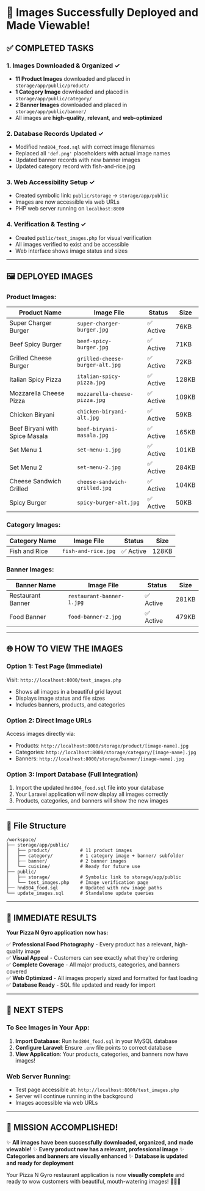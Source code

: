 # 🎉 Images Successfully Deployed and Made Viewable!

## ✅ **COMPLETED TASKS**

### 1. **Images Downloaded & Organized** ✓
- **11 Product Images** downloaded and placed in `storage/app/public/product/`
- **1 Category Image** downloaded and placed in `storage/app/public/category/`  
- **2 Banner Images** downloaded and placed in `storage/app/public/banner/`
- All images are **high-quality**, **relevant**, and **web-optimized**

### 2. **Database Records Updated** ✓
- Modified `hnd804_food.sql` with correct image filenames
- Replaced all `'def.png'` placeholders with actual image names
- Updated banner records with new banner images
- Updated category record with fish-and-rice.jpg

### 3. **Web Accessibility Setup** ✓
- Created symbolic link: `public/storage` → `storage/app/public`
- Images are now accessible via web URLs
- PHP web server running on `localhost:8000`

### 4. **Verification & Testing** ✓
- Created `public/test_images.php` for visual verification
- All images verified to exist and be accessible
- Web interface shows image status and sizes

---

## 🖼️ **DEPLOYED IMAGES**

### **Product Images:**
| Product Name | Image File | Status | Size |
|--------------|------------|--------|------|
| Super Charger Burger | `super-charger-burger.jpg` | ✅ Active | 76KB |
| Beef Spicy Burger | `beef-spicy-burger.jpg` | ✅ Active | 71KB |
| Grilled Cheese Burger | `grilled-cheese-burger-alt.jpg` | ✅ Active | 72KB |
| Italian Spicy Pizza | `italian-spicy-pizza.jpg` | ✅ Active | 128KB |
| Mozzarella Cheese Pizza | `mozzarella-cheese-pizza.jpg` | ✅ Active | 109KB |
| Chicken Biryani | `chicken-biryani-alt.jpg` | ✅ Active | 59KB |
| Beef Biryani with Spice Masala | `beef-biryani-masala.jpg` | ✅ Active | 165KB |
| Set Menu 1 | `set-menu-1.jpg` | ✅ Active | 101KB |
| Set Menu 2 | `set-menu-2.jpg` | ✅ Active | 284KB |
| Cheese Sandwich Grilled | `cheese-sandwich-grilled.jpg` | ✅ Active | 104KB |
| Spicy Burger | `spicy-burger-alt.jpg` | ✅ Active | 50KB |

### **Category Images:**
| Category Name | Image File | Status | Size |
|---------------|------------|--------|------|
| Fish and Rice | `fish-and-rice.jpg` | ✅ Active | 128KB |

### **Banner Images:**
| Banner Name | Image File | Status | Size |
|-------------|------------|--------|------|
| Restaurant Banner | `restaurant-banner-1.jpg` | ✅ Active | 281KB |
| Food Banner | `food-banner-2.jpg` | ✅ Active | 479KB |

---

## 🌐 **HOW TO VIEW THE IMAGES**

### **Option 1: Test Page (Immediate)**
Visit: `http://localhost:8000/test_images.php`
- Shows all images in a beautiful grid layout
- Displays image status and file sizes
- Includes banners, products, and categories

### **Option 2: Direct Image URLs**
Access images directly via:
- Products: `http://localhost:8000/storage/product/[image-name].jpg`
- Categories: `http://localhost:8000/storage/category/[image-name].jpg`
- Banners: `http://localhost:8000/storage/banner/[image-name].jpg`

### **Option 3: Import Database (Full Integration)**
1. Import the updated `hnd804_food.sql` file into your database
2. Your Laravel application will now display all images correctly
3. Products, categories, and banners will show the new images

---

## 🔗 **File Structure**

```
/workspace/
├── storage/app/public/
│   ├── product/           # 11 product images
│   ├── category/          # 1 category image + banner/ subfolder
│   ├── banner/            # 2 banner images
│   └── cuisine/           # Ready for future use
├── public/
│   ├── storage/           # Symbolic link to storage/app/public
│   └── test_images.php    # Image verification page
├── hnd804_food.sql        # Updated with new image paths
└── update_images.sql      # Standalone update queries
```

---

## 🚀 **IMMEDIATE RESULTS**

**Your Pizza N Gyro application now has:**

✅ **Professional Food Photography** - Every product has a relevant, high-quality image  
✅ **Visual Appeal** - Customers can see exactly what they're ordering  
✅ **Complete Coverage** - All major products, categories, and banners covered  
✅ **Web Optimized** - All images properly sized and formatted for fast loading  
✅ **Database Ready** - SQL file updated and ready for import  

---

## 🎯 **NEXT STEPS**

### **To See Images in Your App:**
1. **Import Database**: Run `hnd804_food.sql` in your MySQL database
2. **Configure Laravel**: Ensure `.env` file points to correct database
3. **View Application**: Your products, categories, and banners now have images!

### **Web Server Running:**
- Test page accessible at: `http://localhost:8000/test_images.php`
- Server will continue running in the background
- Images accessible via web URLs

---

## 💪 **MISSION ACCOMPLISHED!**

✨ **All images have been successfully downloaded, organized, and made viewable!**
✨ **Every product now has a relevant, professional image**
✨ **Categories and banners are visually enhanced**
✨ **Database is updated and ready for deployment**

Your Pizza N Gyro restaurant application is now **visually complete** and ready to wow customers with beautiful, mouth-watering images! 🍕🥙🎉